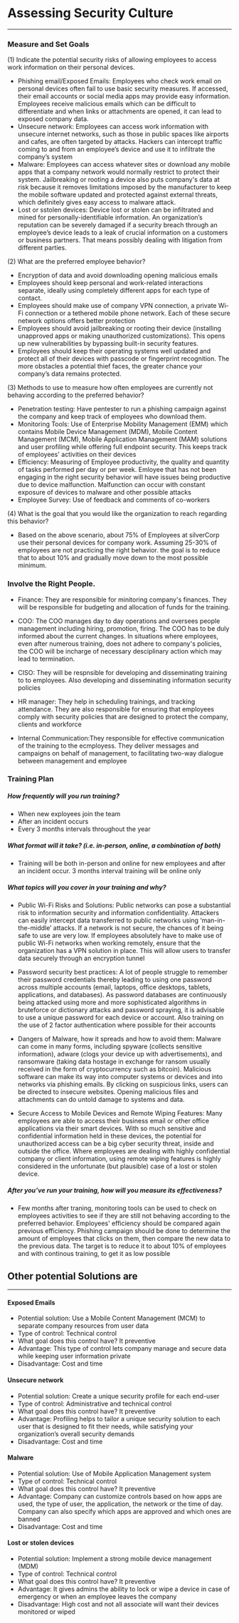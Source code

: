 # Assessing Security Culture
***
### Measure and Set Goals
(1) Indicate the potential security risks of allowing employees to access work information on their personal devices.
* Phishing email/Exposed Emails: Employees who check work email on personal devices often fail to use basic security measures. If accessed, their email accounts or social media apps may provide easy information. Employees receive malicious emails which can be difficult to differentiate and when links or attachments are opened, it can lead to exposed company data.
* Unsecure network: Employees can access work information with unsecure internet networks, such as those in public spaces like airports and cafes, are often targeted by attacks. Hackers can intercept traffic coming to and from an employee’s device and use it to infiltrate the company’s system
* Malware: Employees can access whatever sites or download any mobile apps that a company network would normally restrict to protect their system. Jailbreaking or rooting a device also puts company's data at risk because it removes limitations imposed by the manufacturer to keep the mobile software updated and protected against external threats, which definitely gives easy access to malware attack.
* Lost or sstolen devices: Device lost or stolen can be infiltrated and mined for personally-identifiable information. An organization’s reputation can be severely damaged if a security breach through an employee’s device leads to a leak of crucial information on a customers or business partners. That means possibly dealing with litigation from different parties.

(2) What are the preferred employee behavior?
* Encryption of data and avoid downloading opening malicious emails
* Employees should keep personal and work-related interactions separate, ideally using completely different apps for each type of contact.
* Employees should make use of company VPN connection, a private Wi-Fi connection or a tethered mobile phone network. Each of these secure network options offers better protection
* Employees should avoid jailbreaking or rooting their device (installing unapproved apps or making unauthorized customizations). This opens up new vulnerabilities by bypassing built-in security features.
* Employees should keep their operating systems well updated and protect all of their devices with passcode or fingerprint recognition. The more obstacles a potential thief faces, the greater chance your company’s data remains protected.

(3) Methods to use to measure how often employees are currently not behaving according to the preferred behavior?
* Penetration testing: Have pentester to run a phishing campaign against the company and keep track of employees who download them.
* Monitoring Tools: Use of Enterprise Mobility Management (EMM) which contains Mobile Device Management (MDM), Mobile Content Management (MCM), Mobile Application Management (MAM) solutions and user profiling while offering full endpoint security. This keeps track of employees' activities on their devices
* Efficiency: Measuring of Employee productivity, the quality and quantity of tasks performed per day or per week. Emloyee that has not been engaging in the right security behavior will have issues being productive due to device malfunction. Malfunction can occur with constant exposure of devices to malware and other possible attacks 
* Employee Survey: Use of feedback and comments of co-workers

(4) What is the goal that you would like the organization to reach regarding this behavior?
* Based on the above scenario, about 75% of Employees at silverCorp use their personal devices for company work. Assuming 25-30% of employees are not practicing the right behavior. the goal is to reduce that to about 10% and gradually move down to the most possible minimum.

###  Involve the Right People.
* Finance: They are responsible for minitoring company's finances. They will be responsible for budgeting and allocation of funds for the training.

* COO: The COO manages day to day operations and oversees people management including hiring, promotion, firing. The COO has to be duly informed about the current changes. In situations where employees, even after numerous training, does not adhere to company's policies, the COO will be incharge of necessary desciplinary action which may lead to termination.

* CISO: They will be respnsible for developing and disseminating training to to employees. Also developing and disseminating information security policies

* HR manager: They help in scheduling trainings, and tracking attendance. They are also responsible for ensuring that employees comply with security policies that are designed to protect the company, clients and workforce

* Internal Communication:They responsible for effective communication of the training to the ecmployess. They deliver messages and campaigns on behalf of management, to facilitating two-way dialogue between management and employee


### Training Plan
##### How frequently will you run training? 
* When new exployees join the team
* After an incident occurs
* Every 3 months intervals throughout the year

##### What format will it take? (i.e. in-person, online, a combination of both)
* Training will be both in-person and online for new employees and after an incident occur. 3 months interval training will be online only 

##### What topics will you cover in your training and why? 
* Public Wi-Fi Risks and Solutions: Public networks can pose a substantial risk to information security and information confidentiality. Attackers can easily intercept data transferred to public networks using ‘man-in-the-middle’ attacks. If a network is not secure, the chances of it being safe to use are very low. If employees absolutely have to make use of public Wi-Fi networks when working remotely, ensure that the organization has a VPN solution in place. This will allow users to transfer data securely through an encryption tunnel

* Password security best practices: A lot of people struggle to remember their password credentials thereby leading to using one password across multiple accounts (email, laptops, office desktops, tablets, applications, and databases). As password databases are continuously being attacked using more and more sophisticated algorithms in bruteforce or dictionary attacks and password spraying, it is advisable to use a unique password for each device or account. Also training on the use of 2 factor authentication where possible for their accounts

* Dangers of Malware, how it spreads and how to avoid them: Malware can come in many forms, including spyware (collects sensitive information), adware (clogs your device up with advertisements), and ransomware (taking data hostage in exchange for ransom usually received in the form of cryptocurrency such as bitcoin). Malicious software can make its way into computer systems or devices and into networks via phishing emails. By clicking on suspicious links, users can be directed to insecure websites. Opening malicious files and attachments can do untold damage to systems and data. 

* Secure Access to Mobile Devices and Remote Wiping Features: Many employees are able to access their business email or other office applications via their smart devices. With so much sensitive and confidential information held in these devices, the potential for unauthorized access can be a big cyber security threat, inside and outside the office. Where employees are dealing with highly confidential company or client information, using remote wiping features is highly considered in the unfortunate (but plausible) case of a lost or stolen device.

##### After you’ve run your training, how will you measure its effectiveness?
* Few months after traning, monitoring tools can be used to check on employees activities to see if they are still not behaving according to the preferred behavior. Employees' efficiency should be compared again previous efficiency. Phishing campaign should be done to determine the amount of employees that clicks on them, then compare the new data to the previous data. The target is to reduce it to about 10% of employees and with continous training, to get it as low possible


## Other potential Solutions are
***
#### Exposed Emails
* Potential solution: Use a Mobile Content Management (MCM) to separate company resources from user data
* Type of control: Technical control 
* What goal does this control have? It preventive
* Advantage: This type of control lets company manage and secure data while keeping user information private
* Disadvantage: Cost and time

#### Unsecure network
* Potential solution: Create a unique security profile for each end-user
* Type of control: Administrative and technical control 
* What goal does this control have? It preventive
* Advantage:  Profiling helps to tailor a unique security solution to each user that is designed to fit their needs, while satisfying your organization’s overall security demands
* Disadvantage: Cost and time

#### Malware
* Potential solution: Use of Mobile Application Management system
* Type of control: Technical control 
* What goal does this control have? It preventive
* Advantage: Company can customize controls based on how apps are used, the type of user, the application, the network or the time of day. Company can also specify which apps are approved and which ones are banned
* Disadvantage: Cost and time

#### Lost or stolen devices
* Potential solution: Implement a strong mobile device management (MDM)
* Type of control: Technical control
* What goal does this control have? It preventive
* Advantage: It gives admins the ability to lock or wipe a device in case of emergency or when an employee leaves the company
* Disadvantage: High cost and not all associate will want their devices monitored or wiped
